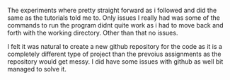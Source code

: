 The experiments where pretty straight forward as i followed and did the same as the tutorials told me to. Only issues I really had was some of the commands to run the program didnt quite work as i had to move back and forth with the working directory. 
Other than that no issues.

I felt it was natural to create a new github repository for the code as it is a completely different type of project than the prevoius assignments as the repository would get messy. I did have some issues with github as well bit managed to solve it.
